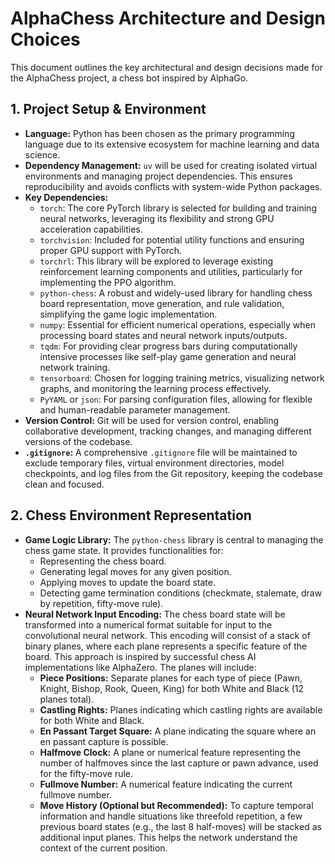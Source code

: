 # AlphaChess Architecture and Design Choices

This document outlines the key architectural and design decisions made for the AlphaChess project, a chess bot inspired by AlphaGo.

## 1. Project Setup & Environment

- **Language:** Python has been chosen as the primary programming language due to its extensive ecosystem for machine learning and data science.
- **Dependency Management:** `uv` will be used for creating isolated virtual environments and managing project dependencies. This ensures reproducibility and avoids conflicts with system-wide Python packages.
- **Key Dependencies:**
  - `torch`: The core PyTorch library is selected for building and training neural networks, leveraging its flexibility and strong GPU acceleration capabilities.
  - `torchvision`: Included for potential utility functions and ensuring proper GPU support with PyTorch.
  - `torchrl`: This library will be explored to leverage existing reinforcement learning components and utilities, particularly for implementing the PPO algorithm.
  - `python-chess`: A robust and widely-used library for handling chess board representation, move generation, and rule validation, simplifying the game logic implementation.
  - `numpy`: Essential for efficient numerical operations, especially when processing board states and neural network inputs/outputs.
  - `tqdm`: For providing clear progress bars during computationally intensive processes like self-play game generation and neural network training.
  - `tensorboard`: Chosen for logging training metrics, visualizing network graphs, and monitoring the learning process effectively.
  - `PyYAML` or `json`: For parsing configuration files, allowing for flexible and human-readable parameter management.
- **Version Control:** Git will be used for version control, enabling collaborative development, tracking changes, and managing different versions of the codebase.
- **`.gitignore`:** A comprehensive `.gitignore` file will be maintained to exclude temporary files, virtual environment directories, model checkpoints, and log files from the Git repository, keeping the codebase clean and focused.

## 2. Chess Environment Representation

- **Game Logic Library:** The `python-chess` library is central to managing the chess game state. It provides functionalities for:
  - Representing the chess board.
  - Generating legal moves for any given position.
  - Applying moves to update the board state.
  - Detecting game termination conditions (checkmate, stalemate, draw by repetition, fifty-move rule).
- **Neural Network Input Encoding:** The chess board state will be transformed into a numerical format suitable for input to the convolutional neural network. This encoding will consist of a stack of binary planes, where each plane represents a specific feature of the board. This approach is inspired by successful chess AI implementations like AlphaZero. The planes will include:
  - **Piece Positions:** Separate planes for each type of piece (Pawn, Knight, Bishop, Rook, Queen, King) for both White and Black (12 planes total).
  - **Castling Rights:** Planes indicating which castling rights are available for both White and Black.
  - **En Passant Target Square:** A plane indicating the square where an en passant capture is possible.
  - **Halfmove Clock:** A plane or numerical feature representing the number of halfmoves since the last capture or pawn advance, used for the fifty-move rule.
  - **Fullmove Number:** A numerical feature indicating the current fullmove number.
  - **Move History (Optional but Recommended):** To capture temporal information and handle situations like threefold repetition, a few previous board states (e.g., the last 8 half-moves) will be stacked as additional input planes. This helps the network understand the context of the current position.
